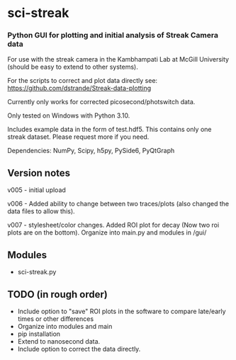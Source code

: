 # sci-streak
### Python GUI for plotting and initial analysis of Streak Camera data

For use with the streak camera in the Kambhampati Lab at McGill University (should be easy to extend to other systems).

For the scripts to correct and plot data directly see: https://github.com/dstrande/Streak-data-plotting

Currently only works for corrected picosecond/photswitch data.

Only tested on Windows with Python 3.10.

Includes example data in the form of test.hdf5. This contains only one streak dataset. Please request more if you need.

Dependencies: NumPy, Scipy, h5py, PySide6, PyQtGraph

## Version notes

v005 - initial upload

v006 - Added ability to change between two traces/plots (also changed the data files to allow this).

v007 - stylesheet/color changes. Added ROI plot for decay (Now two roi plots are on the bottom). Organize into main.py and modules in /gui/

## Modules

* sci-streak.py

## TODO (in rough order)

* Include option to "save" ROI plots in the software to compare late/early times or other differences
* Organize into modules and main
* pip installation
* Extend to nanosecond data.
* Include option to correct the data directly.
